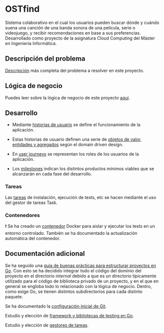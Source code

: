 # OSTfind
Sistema colaborativo en el cual los usuarios pueden buscar dónde y cuándo suena una canción de una banda sonora de una película, serie o videojuego, y recibir recomendaciones en base a sus preferencias. Desarrollado como proyecto de la asignatura Cloud Computing del Máster en Ingeniería Informática. 

## Descripción del problema
[Descripción](./docs/descripcion.md) más completa del problema a resolver en este proyecto.

## Lógica de negocio
Puedes leer sobre la lógica de negocio de este proyecto [aquí](./docs/logica_negocio.md).

## Desarrollo
- Mediante [historias de usuario](./docs/hu.md) se define el funcionamiento de la aplicación.

- Estas historias de usuario definen una serie de [objetos de valor, entidades y agregados](./docs/ddd.md) según el domain driven design.

- En [user journeys](./docs/userjourney.md) se representan los roles de los usuarios de la aplicación.

- Los [milestones](./docs/milestones.md) indican los distintos productos mínimos viables que se alcanzarán en cada fase del desarrollo.

### Tareas
Las [tareas](./docs/tareas.md) de instalación, ejecución de tests, etc se hacen mediante el uso del gestor de tareas Task.

### Contenedores
:exclamation: Se ha creado un [contenedor](./docs/contenedores.md) Docker para aislar y ejecutar los tests en un entorno controlado. También se ha documentado la actualización automática del contenedor.

## Documentación adicional
Se ha seguido una [guía de buenas prácticas para estructurar proyectos en Go](https://github.com/golang-standards/project-layout). Con esto se ha decidido integrar todo el código del dominio del proyecto en el directorio *internal* debido a que es un directorio típicamente utilizado para el código de biblioteca privado de un proyecto, y en el que en general se engloba todo lo relacionado con la lógica de negocio. Dentro, como exige Go, se tienen distintos subdirectorios para cada distinto paquete.

Se ha documentado la [configuración inicial de Git](./docs/configuracion_entorno.md).

Estudio y elección de [framework y bibliotecas de testing en Go](./docs/test_frameworks.md).

Estudio y elección de [gestores de tareas](./docs/gestores_tareas.md).